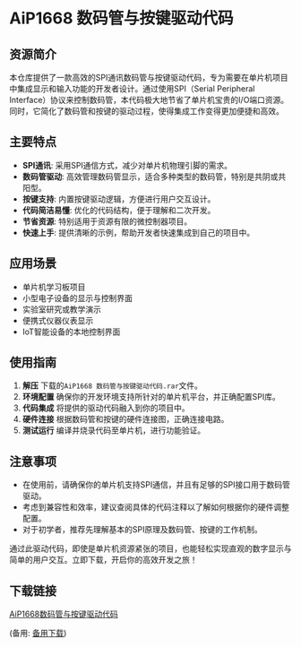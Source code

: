 # AiP1668 数码管与按键驱动代码

## 资源简介

本仓库提供了一款高效的SPI通讯数码管与按键驱动代码，专为需要在单片机项目中集成显示和输入功能的开发者设计。通过使用SPI（Serial Peripheral Interface）协议来控制数码管，本代码极大地节省了单片机宝贵的I/O端口资源。同时，它简化了数码管和按键的驱动过程，使得集成工作变得更加便捷和高效。

## 主要特点

- **SPI通讯**: 采用SPI通信方式，减少对单片机物理引脚的需求。
- **数码管驱动**: 高效管理数码管显示，适合多种类型的数码管，特别是共阴或共阳型。
- **按键支持**: 内置按键驱动逻辑，方便进行用户交互设计。
- **代码简洁易懂**: 优化的代码结构，便于理解和二次开发。
- **节省资源**: 特别适用于资源有限的微控制器项目。
- **快速上手**: 提供清晰的示例，帮助开发者快速集成到自己的项目中。

## 应用场景

- 单片机学习板项目
- 小型电子设备的显示与控制界面
- 实验室研究或教学演示
- 便携式仪器仪表显示
- IoT智能设备的本地控制界面

## 使用指南

1. **解压** 下载的`AiP1668 数码管与按键驱动代码.rar`文件。
2. **环境配置** 确保你的开发环境支持所针对的单片机平台，并正确配置SPI库。
3. **代码集成** 将提供的驱动代码融入到你的项目中。
4. **硬件连接** 根据数码管和按键的硬件连接图，正确连接电路。
5. **测试运行** 编译并烧录代码至单片机，进行功能验证。

## 注意事项

- 在使用前，请确保你的单片机支持SPI通信，并且有足够的SPI接口用于数码管驱动。
- 考虑到兼容性和效率，建议查阅具体的代码注释以了解如何根据你的硬件调整配置。
- 对于初学者，推荐先理解基本的SPI原理及数码管、按键的工作机制。

通过此驱动代码，即使是单片机资源紧张的项目，也能轻松实现直观的数字显示与简单的用户交互。立即下载，开启你的高效开发之旅！

## 下载链接
[AiP1668数码管与按键驱动代码](https://pan.quark.cn/s/5c6e74d8b89c) 

(备用: [备用下载](https://pan.baidu.com/s/1K0AV6rNzP_E-enQdOPPQew?pwd=1234))
